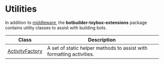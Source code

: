 # Utilities
In addition to [middleware](./middleware.md), the **botbuilder-toybox-extensions** package contains utility classes to assist with building bots.

| Class | Description |
|------------|-------------|
| [ActivityFactory](./reference/classes/botbuilder_toybox.activityfactory.md) | A set of static helper methods to assist with formatting activities. |
